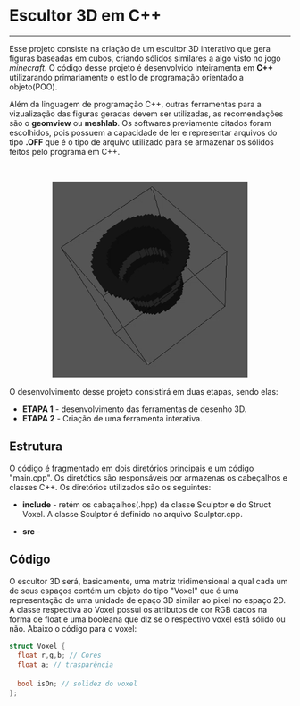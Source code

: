 # Escultor 3D em C++

--- 

Esse projeto consiste na criação de um escultor 3D interativo que gera figuras baseadas em cubos, criando sólidos similares a algo visto no jogo *minecraft*. O código desse projeto é desenvolvido inteiramenta em **C++** utilizarando primariamente o estilo de programação orientado a objeto(POO). 

Além da linguagem de programação C++, outras ferramentas para a vizualização das figuras geradas devem ser utilizadas, as recomendações são o **geomview** ou **meshlab**. Os softwares previamente citados foram escolhidos, pois possuem a capacidade de ler e representar arquivos do tipo **.OFF** que é o tipo de arquivo utilizado para se armazenar os sólidos feitos pelo programa em C++. 

<br>

<p align="center">
  <img src= "./assets/ezgif.com-gif-maker.gif" height = 350/ width = 350>
</p>

O desenvolvimento desse projeto consistirá em duas etapas, sendo elas:

- **ETAPA 1** - desenvolvimento das ferramentas de desenho 3D.
- **ETAPA 2** - Criação de uma ferramenta interativa.

## Estrutura

O código é fragmentado em dois diretórios principais e um código "main.cpp". Os diretótios são responsáveis por armazenas os cabeçalhos e classes C++. Os diretórios utilizados são os seguintes:

- **include** - retém os cabaçalhos(.hpp) da classe Sculptor e do Struct Voxel. A classe Sculptor é definido no arquivo Sculptor.cpp.

- **src** - 

## Código

<p>
 O escultor 3D será, basicamente, uma matriz tridimensional a qual cada um de seus espaços contém um objeto do tipo "Voxel" que é uma representação de uma unidade de epaço 3D similar ao pixel no espaço 2D. A classe respectiva ao Voxel possui os atributos de cor RGB dados na forma de float e uma booleana que diz se o respectivo voxel está sólido ou não. Abaixo o código para o voxel:
 </p>

~~~cpp
struct Voxel {
  float r,g,b; // Cores
  float a; // trasparência

  bool isOn; // solidez do voxel
};
~~~